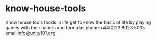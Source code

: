 # know-house-tools
Know house tools foods in life get to know the basic of life by playing games with their names and formulas
phone:+44(0)23 8023 5005
email:info@unlty101.org
